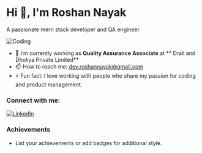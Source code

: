 # Hi 👋, I'm Roshan Nayak

A passionate mern stack developer and QA engineer

![Coding](https://img.shields.io/badge/Coding-%3E%3D-black)

- 🌱 I’m currently working as **Quality Assurance Associate** at ** Drall and Dholiya Private Limited**   
- 📫 How to reach me: [dev.roshannayak@gmail.com](mailto:dev.roshannayak@gmail.com)  
- ⚡ Fun fact: I love working with people who share my passion for coding and product management.

### Connect with me:
[![LinkedIn](https://img.shields.io/badge/LinkedIn-blue?style=flat-square&logo=linkedin)](https://www.linkedin.com/roshannayak68/) 

### Achievements
- List your achievements or add badges for additional style.

